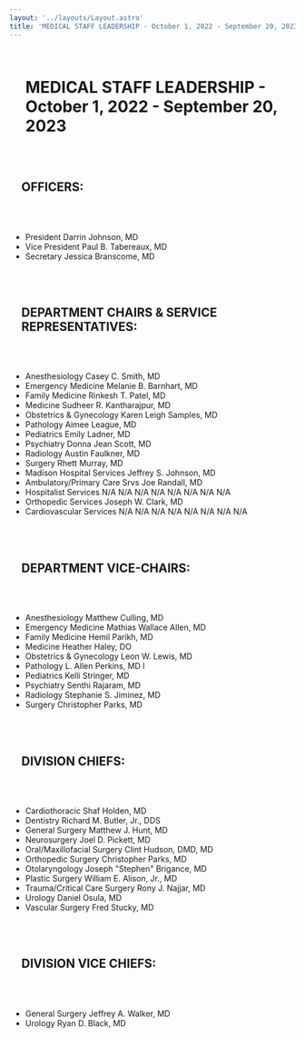 ```yaml
---
layout: '../layouts/Layout.astro'
title: 'MEDICAL STAFF LEADERSHIP - October 1, 2022 - September 20, 2023'
---
```


<Layout>
<!--# {frontmatter.title} -->

# MEDICAL STAFF LEADERSHIP - October 1, 2022 - September 20, 2023

## OFFICERS:

- President Darrin Johnson, MD
- Vice President Paul B. Tabereaux, MD
- Secretary Jessica Branscome, MD

## DEPARTMENT CHAIRS & SERVICE REPRESENTATIVES:

- Anesthesiology Casey C. Smith, MD
- Emergency Medicine Melanie B. Barnhart, MD
- Family Medicine Rinkesh T. Patel, MD
- Medicine Sudheer R. Kantharajpur, MD
- Obstetrics & Gynecology Karen Leigh Samples, MD
- Pathology Aimee League, MD
- Pediatrics Emily Ladner, MD
- Psychiatry Donna Jean Scott, MD
- Radiology Austin Faulkner, MD
- Surgery Rhett Murray, MD
- Madison Hospital Services Jeffrey S. Johnson, MD
- Ambulatory/Primary Care Srvs Joe Randall, MD
- Hospitalist Services N/A N/A N/A N/A N/A N/A N/A N/A
- Orthopedic Services Joseph W. Clark, MD
- Cardiovascular Services N/A N/A N/A N/A N/A N/A N/A N/A

## DEPARTMENT VICE-CHAIRS:

- Anesthesiology Matthew Culling, MD
- Emergency Medicine Mathias Wallace Allen, MD
- Family Medicine Hemil Parikh, MD
- Medicine Heather Haley, DO
- Obstetrics & Gynecology Leon W. Lewis, MD
- Pathology L. Allen Perkins, MD l
- Pediatrics Kelli Stringer, MD
- Psychiatry Senthi Rajaram, MD
- Radiology Stephanie S. Jiminez, MD
- Surgery Christopher Parks, MD

## DIVISION CHIEFS:

- Cardiothoracic Shaf Holden, MD
- Dentistry Richard M. Butler, Jr., DDS
- General Surgery Matthew J. Hunt, MD
- Neurosurgery Joel D. Pickett, MD
- Oral/Maxillofacial Surgery Clint Hudson, DMD, MD
- Orthopedic Surgery Christopher Parks, MD
- Otolaryngology Joseph "Stephen" Brigance, MD
- Plastic Surgery William E. Alison, Jr., MD
- Trauma/Critical Care Surgery Rony J. Najjar, MD
- Urology Daniel Osula, MD
- Vascular Surgery Fred Stucky, MD

## DIVISION VICE CHIEFS:

- General Surgery Jeffrey A. Walker, MD
- Urology Ryan D. Black, MD

</Layout>

<style>
h1, h2, h3 {
    padding: 1em;
}

ul {
  padding: 2em;
}
</style>
